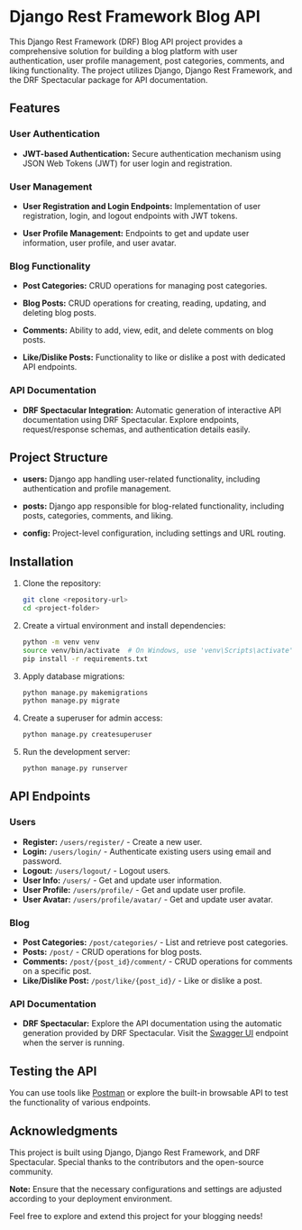 # Django Rest Framework Blog API

This Django Rest Framework (DRF) Blog API project provides a comprehensive solution for building a blog platform with user authentication, user profile management, post categories, comments, and liking functionality. The project utilizes Django, Django Rest Framework, and the DRF Spectacular package for API documentation.

## Features

### User Authentication

- **JWT-based Authentication:** Secure authentication mechanism using JSON Web Tokens (JWT) for user login and registration.

### User Management

- **User Registration and Login Endpoints:** Implementation of user registration, login, and logout endpoints with JWT tokens.
  
- **User Profile Management:** Endpoints to get and update user information, user profile, and user avatar.

### Blog Functionality

- **Post Categories:** CRUD operations for managing post categories.

- **Blog Posts:** CRUD operations for creating, reading, updating, and deleting blog posts.

- **Comments:** Ability to add, view, edit, and delete comments on blog posts.

- **Like/Dislike Posts:** Functionality to like or dislike a post with dedicated API endpoints.

### API Documentation

- **DRF Spectacular Integration:** Automatic generation of interactive API documentation using DRF Spectacular. Explore endpoints, request/response schemas, and authentication details easily.

## Project Structure

- **users:** Django app handling user-related functionality, including authentication and profile management.

- **posts:** Django app responsible for blog-related functionality, including posts, categories, comments, and liking.

- **config:** Project-level configuration, including settings and URL routing.

## Installation

1. Clone the repository:

   ```bash
   git clone <repository-url>
   cd <project-folder>
   ```

2. Create a virtual environment and install dependencies:

   ```bash
   python -m venv venv
   source venv/bin/activate  # On Windows, use 'venv\Scripts\activate'
   pip install -r requirements.txt
   ```

3. Apply database migrations:

   ```bash
   python manage.py makemigrations
   python manage.py migrate
   ```

4. Create a superuser for admin access:

   ```bash
   python manage.py createsuperuser
   ```

5. Run the development server:

   ```bash
   python manage.py runserver
   ```

## API Endpoints

### Users

- **Register:** `/users/register/` - Create a new user.
- **Login:** `/users/login/` - Authenticate existing users using email and password.
- **Logout:** `/users/logout/` - Logout users.
- **User Info:** `/users/` - Get and update user information.
- **User Profile:** `/users/profile/` - Get and update user profile.
- **User Avatar:** `/users/profile/avatar/` - Get and update user avatar.

### Blog

- **Post Categories:** `/post/categories/` - List and retrieve post categories.
- **Posts:** `/post/` - CRUD operations for blog posts.
- **Comments:** `/post/{post_id}/comment/` - CRUD operations for comments on a specific post.
- **Like/Dislike Post:** `/post/like/{post_id}/` - Like or dislike a post.

### API Documentation

- **DRF Spectacular:** Explore the API documentation using the automatic generation provided by DRF Spectacular. Visit the [Swagger UI](/swagger-ui/) endpoint when the server is running.

## Testing the API

You can use tools like [Postman](https://www.postman.com/) or explore the built-in browsable API to test the functionality of various endpoints.

## Acknowledgments

This project is built using Django, Django Rest Framework, and DRF Spectacular. Special thanks to the contributors and the open-source community.

**Note:** Ensure that the necessary configurations and settings are adjusted according to your deployment environment.

Feel free to explore and extend this project for your blogging needs!
